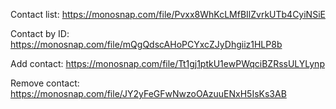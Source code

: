 Contact list: https://monosnap.com/file/Pvxx8WhKcLMfBIlZvrkUTb4CyiNSiE

Contact by ID: https://monosnap.com/file/mQgQdscAHoPCYxcZJyDhgiiz1HLP8b

Add contact: https://monosnap.com/file/Tt1gj1ptkU1ewPWqciBZRssULYLynp

Remove contact: https://monosnap.com/file/JY2yFeGFwNwzoOAzuuENxH5IsKs3AB

